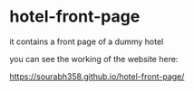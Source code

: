# hotel-front-page
it contains a front page of a dummy hotel

you can see the working of the website here:

https://sourabh358.github.io/hotel-front-page/
